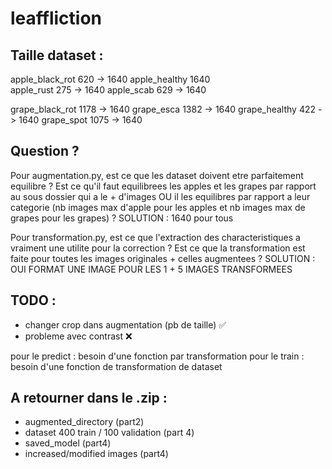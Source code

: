 # leaffliction


## Taille dataset :

apple_black_rot     620     ->      1640
apple_healthy        1640  
apple_rust          275     ->      1640
apple_scab          629     ->      1640

grape_black_rot     1178     ->      1640
grape_esca          1382     ->      1640
grape_healthy       422      ->      1640
grape_spot          1075     ->      1640

## Question ?

Pour augmentation.py, est ce que les dataset doivent etre parfaitement equilibre ?
Est ce qu'il faut equilibrees les apples et les grapes par rapport au sous dossier qui a le + d'images OU il les equilibres par rapport a leur categorie 
(nb images max d'apple pour les apples et nb images max de grapes pour les grapes) ?
SOLUTION : 1640 pour tous

Pour transformation.py, est ce que l'extraction des characteristiques a vraiment une utilite pour la correction ?
Est ce que la transformation est faite pour toutes les images originales + celles augmentees ?
SOLUTION : OUI FORMAT UNE IMAGE POUR LES 1 + 5 IMAGES TRANSFORMEES


## TODO :
- changer crop dans augmentation (pb de taille) ✅
- probleme avec contrast ❌

pour le predict : besoin d'une fonction par transformation
pour le train : besoin d'une fonction de transformation de dataset


## A retourner dans le .zip : 

- augmented_directory (part2)
- dataset 400 train / 100 validation (part 4)
- saved_model (part4)
- increased/modified images (part4)